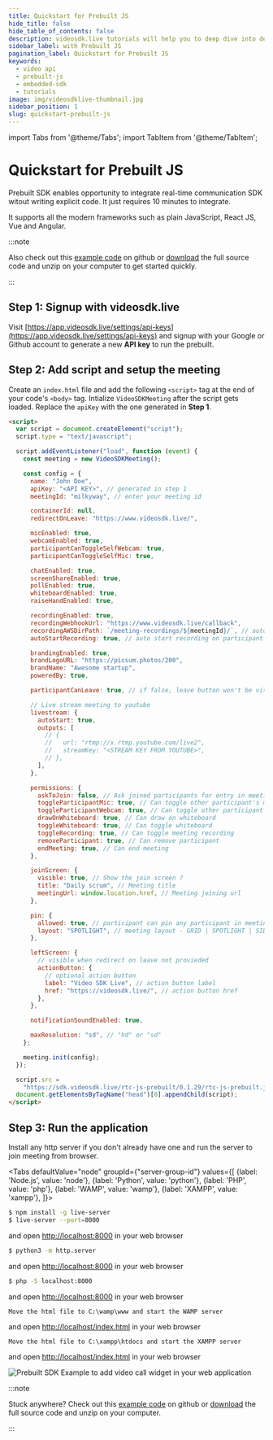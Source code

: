 ```yaml
---
title: Quickstart for Prebuilt JS
hide_title: false
hide_table_of_contents: false
description: videosdk.live tutorials will help you to deep dive into details of all the SDK and API. We tried to include example of all the possible programming langaguges.
sidebar_label: with Prebuilt JS
pagination_label: Quickstart for Prebuilt JS
keywords:
  - video api
  - prebuilt-js
  - embedded-sdk
  - tutorials
image: img/videosdklive-thumbnail.jpg
sidebar_position: 1
slug: quickstart-prebuilt-js
---
```


import Tabs from '@theme/Tabs';
import TabItem from '@theme/TabItem';

# Quickstart for Prebuilt JS

Prebuilt SDK enables opportunity to integrate real-time communication SDK witout writing explicit code. It just requires 10 minutes to integrate.

It supports all the modern frameworks such as plain JavaScript, React JS, Vue and Angular.

:::note

Also check out this [example code](https://github.com/videosdk-live/videosdk-rtc-js-prebuilt-embedded-example) on github or [download](https://github.com/videosdk-live/videosdk-rtc-js-prebuilt-embedded-example/archive/refs/tags/v0.1.1.zip) the full source code and unzip on your computer to get started quickly.

:::

## Step 1: Signup with videosdk.live

Visit [https://app.videosdk.live/settings/api-keys](https://app.videosdk.live/settings/api-keys) and signup with your Google or Github account to generate a new **API key** to run the prebuilt.

## Step 2: Add script and setup the meeting

Create an `index.html` file and add the following `<script>` tag at the end of your code's `<body>` tag. Intialize `VideoSDKMeeting` after the script gets loaded. Replace the `apiKey` with the one generated in **Step 1**.

```html title="index.html"
<script>
  var script = document.createElement("script");
  script.type = "text/javascript";

  script.addEventListener("load", function (event) {
    const meeting = new VideoSDKMeeting();

    const config = {
      name: "John Doe",
      apiKey: "<API KEY>", // generated in step 1
      meetingId: "milkyway", // enter your meeting id

      containerId: null,
      redirectOnLeave: "https://www.videosdk.live/",

      micEnabled: true,
      webcamEnabled: true,
      participantCanToggleSelfWebcam: true,
      participantCanToggleSelfMic: true,

      chatEnabled: true,
      screenShareEnabled: true,
      pollEnabled: true,
      whiteboardEnabled: true,
      raiseHandEnabled: true,

      recordingEnabled: true,
      recordingWebhookUrl: "https://www.videosdk.live/callback",
      recordingAWSDirPath: `/meeting-recordings/${meetingId}/`, // automatically save recording in this s3 path
      autoStartRecording: true, // auto start recording on participant joined

      brandingEnabled: true,
      brandLogoURL: "https://picsum.photos/200",
      brandName: "Awesome startup",
      poweredBy: true,

      participantCanLeave: true, // if false, leave button won't be visible

      // Live stream meeting to youtube
      livestream: {
        autoStart: true,
        outputs: [
          // {
          //   url: "rtmp://x.rtmp.youtube.com/live2",
          //   streamKey: "<STREAM KEY FROM YOUTUBE>",
          // },
        ],
      },

      permissions: {
        askToJoin: false, // Ask joined participants for entry in meeting
        toggleParticipantMic: true, // Can toggle other participant's mic
        toggleParticipantWebcam: true, // Can toggle other participant's webcam
        drawOnWhiteboard: true, // Can draw on whiteboard
        toggleWhiteboard: true, // Can toggle whiteboard
        toggleRecording: true, // Can toggle meeting recording
        removeParticipant: true, // Can remove participant
        endMeeting: true, // Can end meeting
      },

      joinScreen: {
        visible: true, // Show the join screen ?
        title: "Daily scrum", // Meeting title
        meetingUrl: window.location.href, // Meeting joining url
      },

      pin: {
        allowed: true, // participant can pin any participant in meeting
        layout: "SPOTLIGHT", // meeting layout - GRID | SPOTLIGHT | SIDEBAR
      },

      leftScreen: {
        // visible when redirect on leave not provieded
        actionButton: {
          // optional action button
          label: "Video SDK Live", // action button label
          href: "https://videosdk.live/", // action button href
        },
      },

      notificationSoundEnabled: true,

      maxResolution: "sd", // "hd" or "sd"
    };

    meeting.init(config);
  });

  script.src =
    "https://sdk.videosdk.live/rtc-js-prebuilt/0.1.29/rtc-js-prebuilt.js";
  document.getElementsByTagName("head")[0].appendChild(script);
</script>
```

## Step 3: Run the application

Install any http server if you don't already have one and run the server to join meeting from browser.

<Tabs
defaultValue="node"
groupId={"server-group-id"}
values={[
{label: 'Node.js', value: 'node'},
{label: 'Python', value: 'python'},
{label: 'PHP', value: 'php'},
{label: 'WAMP', value: 'wamp'},
{label: 'XAMPP', value: 'xampp'},
]}>
<TabItem value="node">

```bash
$ npm install -g live-server
$ live-server --port=8000
```

and open [http://localhost:8000](http://localhost:8000) in your web browser

</TabItem>
<TabItem value="python">

```bash
$ python3 -m http.server
```

and open [http://localhost:8000](http://localhost:8000) in your web browser

</TabItem>
<TabItem value="php">

```bash
$ php -S localhost:8000
```

and open [http://localhost:8000](http://localhost:8000) in your web browser

</TabItem>
<TabItem value="wamp">

```
Move the html file to C:\wamp\www and start the WAMP server
```

and open [http://localhost/index.html](http://localhost/index.html) in your web browser

</TabItem>
<TabItem value="xampp">

```
Move the html file to C:\xampp\htdocs and start the XAMPP server
```

and open [http://localhost/index.html](http://localhost/index.html) in your web browser

</TabItem>
</Tabs>

![Prebuilt SDK Example to add video call widget in your web application](/img/tutorial/integrate-it-anywhere.jpg)

:::note

Stuck anywhere? Check out this [example code](https://github.com/videosdk-live/videosdk-rtc-js-prebuilt-embedded-example) on github or [download](https://github.com/videosdk-live/videosdk-rtc-js-prebuilt-embedded-example/archive/refs/tags/v0.1.1.zip) the full source code and unzip on your computer.

:::
